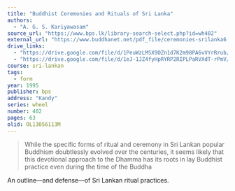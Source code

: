 ```yaml
---
title: "Buddhist Ceremonies and Rituals of Sri Lanka"
authors:
  - "A. G. S. Kariyawasam"
source_url: "https://www.bps.lk/library-search-select.php?id=wh402"
external_url: "https://www.buddhanet.net/pdf_file/ceremonies-srilanka6.pdf"
drive_links:
  - "https://drive.google.com/file/d/1PeuWzLMSX9OZn1d7K2m98PA6vVYrRrub/view?usp=sharing"
  - "https://drive.google.com/file/d/1eJ-1JZ4fyHpRYRP2RIPLPaRVXdT-rPmV/view?usp=drivesdk"
course: sri-lankan
tags:
  - form
year: 1995
publisher: bps
address: "Kandy"
series: wheel
number: 402
pages: 63
olid: OL13056113M
---
```


> While the specific forms of ritual and ceremony in Sri Lankan
popular Buddhism doubtlessly evolved over the centuries, it seems
likely that this devotional approach to the Dhamma has its roots
in lay Buddhist practice even during the time of the Buddha

An outline—and defense—of Sri Lankan ritual practices.
